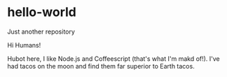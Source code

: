 # hello-world
Just another repository

Hi Humans!

Hubot here, I like Node.js and Coffeescript (that's what I'm makd of!).
I've had tacos on the moon and find them far superior to Earth tacos.

